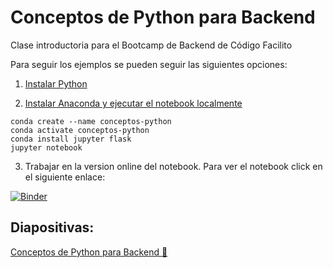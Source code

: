# Conceptos de Python para Backend

Clase introductoria para el Bootcamp de Backend de Código Facilito

Para seguir los ejemplos se pueden seguir las siguientes opciones:

1. [Instalar Python](https://www.python.org/downloads/)

2. [Instalar Anaconda y ejecutar el notebook localmente](https://docs.conda.io/projects/conda/en/latest/user-guide/install/)
```
conda create --name conceptos-python
conda activate conceptos-python
conda install jupyter flask
jupyter notebook
```

3. Trabajar en la version online del notebook. Para ver el notebook click en el siguiente enlace:

[![Binder](https://mybinder.org/badge_logo.svg)](https://mybinder.org/v2/gh/carogomezt/ConceptosPythonBackend/main?labpath=Conceptos_de_Python_para_Backend_Carolina_Gomez.ipynb)

## Diapositivas:
[Conceptos de Python para Backend :snake:](https://docs.google.com/presentation/d/1i-b44tgVNSNkLN9nOTuFUucoVKLgDRfAZDQcuHBUWlA/edit?usp=sharing)
